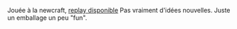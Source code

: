 Jouée à la newcraft, [replay disponible](https://vimeo.com/949431875)
Pas vraiment d'idées nouvelles. Juste un emballage un peu "fun".